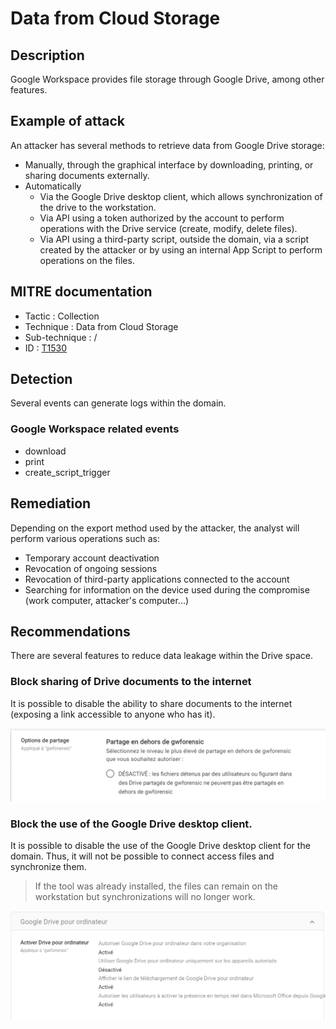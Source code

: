 # Data from Cloud Storage

## Description

Google Workspace provides file storage through Google Drive, among other features.

## Example of attack

An attacker has several methods to retrieve data from Google Drive storage:
- Manually, through the graphical interface by downloading, printing, or sharing documents externally.
- Automatically
  - Via the Google Drive desktop client, which allows synchronization of the drive to the workstation.
  - Via API using a token authorized by the account to perform operations with the Drive service (create, modify, delete files).
  - Via API using a third-party script, outside the domain, via a script created by the attacker or by using an internal App Script to perform operations on the files.

## MITRE documentation

- Tactic : Collection
- Technique : Data from Cloud Storage
- Sub-technique : /
- ID : [T1530](https://attack.mitre.org/techniques/T1530/)


## Detection

Several events can generate logs within the domain.

### Google Workspace related events

- download
- print
- create_script_trigger

## Remediation

Depending on the export method used by the attacker, the analyst will perform various operations such as:
- Temporary account deactivation
- Revocation of ongoing sessions
- Revocation of third-party applications connected to the account
- Searching for information on the device used during the compromise (work computer, attacker's computer...)

## Recommendations

There are several features to reduce data leakage within the Drive space.

### Block sharing of Drive documents to the internet

It is possible to disable the ability to share documents to the internet (exposing a link accessible to anyone who has it).

![img](../resources/disable_external_sharing.png)

### Block the use of the Google Drive desktop client.

It is possible to disable the use of the Google Drive desktop client for the domain. Thus, it will not be possible to connect access files and synchronize them.

> If the tool was already installed, the files can remain on the workstation but synchronizations will no longer work.

![img](../resources/block_drive_software.png)
